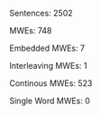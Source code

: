 Sentences: 2502

MWEs: 748

Embedded MWEs: 7

Interleaving MWEs: 1

Continous MWEs: 523

Single Word MWEs: 0